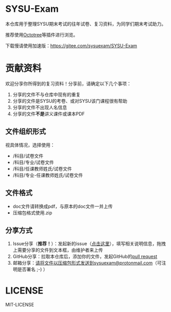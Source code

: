 # SYSU-Exam
本仓库用于整理SYSU期末考试的往年试卷、复习资料，为同学们期末考试助力。

推荐使用[Octotree](https://github.com/buunguyen/octotree)等插件进行浏览。

下载慢请使用加速版：https://gitee.com/sysuexam/SYSU-Exam

# 贡献资料
欢迎分享你所得到的复习资料！分享前，请确定以下几个事项：

1.  分享的文件不与仓库中现有的重复
2.  分享的文件是SYSU的考卷、或对SYSU该门课程很有帮助
3.  分享的文件不出现人名信息
4.  分享的文件**不是**讲义课件或课本PDF

## 文件组织形式
视具体情况，选择使用：
*   /科目/试卷文件
*   /科目/专业/试卷文件
*   /科目/任课教师姓氏/试卷文件
*   /科目/专业-任课教师姓氏/试卷文件

## 文件格式
*   doc文件请转换成pdf，与原本的doc文件一并上传
*   压缩包格式使用.zip

## 分享方式
1.  Issue分享（**推荐！**）：发起新的issue（[点击这里](https://github.com/sysuexam/SYSU-Exam/issues/new?assignees=&labels=new+files&template=new-files-attach.md&title=)），填写相关说明信息，拖拽上需要分享的文件到文本框，由维护者来上传
2.  GitHub分享：拉取本仓库后，添加你的文件，发起GitHub的[pull request](https://help.github.com/articles/creating-a-pull-request/)
3.  邮箱分享：请将文件以压缩包形式发送到sysuexam@protonmail.com（可注明是否署名 ;-) ）

# LICENSE
MIT-LICENSE
